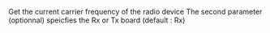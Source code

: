 Get the current carrier frequency   of the radio device  The second parameter (optionnal) speicfies the Rx or Tx board (default : Rx)
